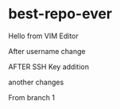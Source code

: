# best-repo-ever

Hello from VIM Editor

After username change

AFTER SSH Key addition

another changes

From branch 1
